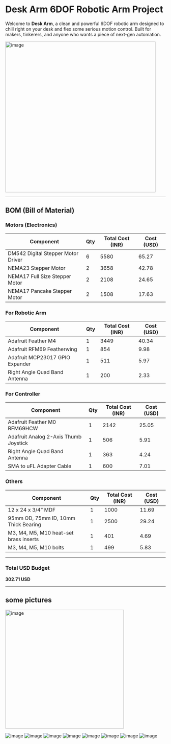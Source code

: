 # Desk Arm 6DOF Robotic Arm Project

Welcome to **Desk Arm**, a clean and powerful 6DOF robotic arm designed to chill right on your desk and flex some serious motion control. Built for makers, tinkerers, and anyone who wants a piece of next-gen automation.


<img width="472" alt="image" src="https://github.com/user-attachments/assets/239f6f9e-5505-4db3-aebc-9ff2634ad69e" />



---

## BOM (Bill of Material)

### Motors (Electronics)

| Component | Qty | Total Cost (INR) | Cost (USD) |
|----------|-----|------------------|------------|
| DM542 Digital Stepper Motor Driver | 6 | 5580 | 65.27 |
| NEMA23 Stepper Motor | 2 | 3658 | 42.78 |
| NEMA17 Full Size Stepper Motor | 2 | 2108 | 24.65 |
| NEMA17 Pancake Stepper Motor | 2 | 1508 | 17.63 |

### For Robotic Arm

| Component | Qty | Total Cost (INR) | Cost (USD) |
|----------|-----|------------------|------------|
| Adafruit Feather M4 | 1 | 3449 | 40.34 |
| Adafruit RFM69 Featherwing | 1 | 854 | 9.98 |
| Adafruit MCP23017 GPIO Expander | 1 | 511 | 5.97 |
| Right Angle Quad Band Antenna | 1 | 200 | 2.33 |

### For Controller

| Component | Qty | Total Cost (INR) | Cost (USD) |
|----------|-----|------------------|------------|
| Adafruit Feather M0 RFM69HCW | 1 | 2142 | 25.05 |
| Adafruit Analog 2-Axis Thumb Joystick | 1 | 506 | 5.91 |
| Right Angle Quad Band Antenna | 1 | 363 | 4.24 |
| SMA to uFL Adapter Cable | 1 | 600 | 7.01 |

### Others

| Component | Qty | Total Cost (INR) | Cost (USD) |
|----------|-----|------------------|------------|
| 12 x 24 x 3/4” MDF | 1 | 1000 | 11.69 |
| 95mm OD, 75mm ID, 10mm Thick Bearing | 1 | 2500 | 29.24 |
| M3, M4, M5, M10 heat-set brass inserts | 1 | 401 | 4.69 |
| M3, M4, M5, M10 bolts | 1 | 499 | 5.83 |

---

### Total USD Budget

**302.71 USD**


---

## some pictures
<img width="372" alt="image" src="https://github.com/user-attachments/assets/58f37127-488a-45f8-ac9e-2f2cbc045f88" />

![image](https://github.com/user-attachments/assets/a75b9d03-6a99-4610-8127-38a2b8842625)
![image](https://github.com/user-attachments/assets/2a3e46d5-90c6-4d44-a17c-b140bf48263a)
![image](https://github.com/user-attachments/assets/9eb20260-418f-46c2-95f7-ea3a4bc9f6f0)
![image](https://github.com/user-attachments/assets/899f138a-3a22-4be8-8064-2b491f3bba70)
![image](https://github.com/user-attachments/assets/bcfb57a2-1f52-43d7-9967-ee23ec57bd6b)
![image](https://github.com/user-attachments/assets/0a66322d-c372-4ad4-9a19-baa4ec7e1d74)
![image](https://github.com/user-attachments/assets/c24af036-2b40-41ec-ab19-d103b69466de)
![image](https://github.com/user-attachments/assets/7e6f260f-3c6c-4552-a5ae-e8f78710ee86)






